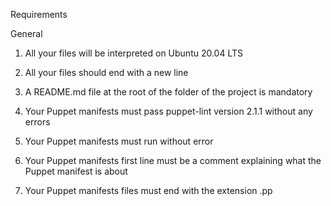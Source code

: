 Requirements


General

1. All your files will be interpreted on Ubuntu 20.04 LTS

2. All your files should end with a new line

3. A README.md file at the root of the folder of the project is mandatory

4. Your Puppet manifests must pass puppet-lint version 2.1.1 without any errors

5. Your Puppet manifests must run without error

6. Your Puppet manifests first line must be a comment explaining what the Puppet manifest is about

7. Your Puppet manifests files must end with the extension .pp
